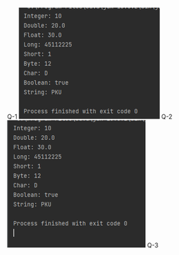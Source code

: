 Q-1
![output-1](src/main/kotlin/images/output-1.png?raw=true"output-1")
Q-2
![output-2](src/main/kotlin/images/output-2.png?true="output-2")
Q-3
